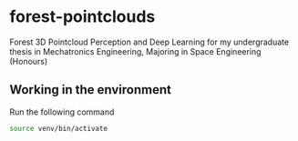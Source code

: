 # forest-pointclouds

Forest 3D Pointcloud Perception and Deep Learning for my undergraduate thesis in Mechatronics Engineering, Majoring in Space Engineering (Honours)

## Working in the environment

Run the following command

```bash
source venv/bin/activate
```
